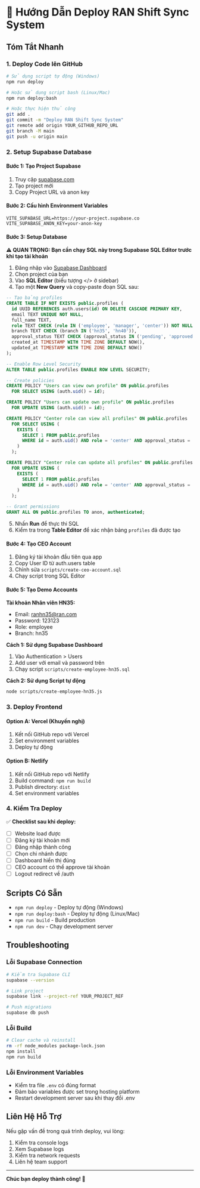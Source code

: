# 🚀 Hướng Dẫn Deploy RAN Shift Sync System

## Tóm Tắt Nhanh

### 1. Deploy Code lên GitHub
```bash
# Sử dụng script tự động (Windows)
npm run deploy

# Hoặc sử dụng script bash (Linux/Mac)
npm run deploy:bash

# Hoặc thực hiện thủ công
git add .
git commit -m "Deploy RAN Shift Sync System"
git remote add origin YOUR_GITHUB_REPO_URL
git branch -M main
git push -u origin main
```

### 2. Setup Supabase Database

#### Bước 1: Tạo Project Supabase
1. Truy cập [supabase.com](https://supabase.com)
2. Tạo project mới
3. Copy Project URL và anon key

#### Bước 2: Cấu hình Environment Variables
```env
VITE_SUPABASE_URL=https://your-project.supabase.co
VITE_SUPABASE_ANON_KEY=your-anon-key
```

#### Bước 3: Setup Database

**⚠️ QUAN TRỌNG: Bạn cần chạy SQL này trong Supabase SQL Editor trước khi tạo tài khoản**

1. Đăng nhập vào [Supabase Dashboard](https://supabase.com/dashboard)
2. Chọn project của bạn
3. Vào **SQL Editor** (biểu tượng </> ở sidebar)
4. Tạo một **New Query** và copy-paste đoạn SQL sau:

```sql
-- Tạo bảng profiles
CREATE TABLE IF NOT EXISTS public.profiles (
  id UUID REFERENCES auth.users(id) ON DELETE CASCADE PRIMARY KEY,
  email TEXT UNIQUE NOT NULL,
  full_name TEXT,
  role TEXT CHECK (role IN ('employee', 'manager', 'center')) NOT NULL DEFAULT 'employee',
  branch TEXT CHECK (branch IN ('hn35', 'hn40')),
  approval_status TEXT CHECK (approval_status IN ('pending', 'approved', 'rejected')) NOT NULL DEFAULT 'pending',
  created_at TIMESTAMP WITH TIME ZONE DEFAULT NOW(),
  updated_at TIMESTAMP WITH TIME ZONE DEFAULT NOW()
);

-- Enable Row Level Security
ALTER TABLE public.profiles ENABLE ROW LEVEL SECURITY;

-- Create policies
CREATE POLICY "Users can view own profile" ON public.profiles
  FOR SELECT USING (auth.uid() = id);

CREATE POLICY "Users can update own profile" ON public.profiles
  FOR UPDATE USING (auth.uid() = id);

CREATE POLICY "Center role can view all profiles" ON public.profiles
  FOR SELECT USING (
    EXISTS (
      SELECT 1 FROM public.profiles
      WHERE id = auth.uid() AND role = 'center' AND approval_status = 'approved'
    )
  );

CREATE POLICY "Center role can update all profiles" ON public.profiles
  FOR UPDATE USING (
    EXISTS (
      SELECT 1 FROM public.profiles
      WHERE id = auth.uid() AND role = 'center' AND approval_status = 'approved'
    )
  );

-- Grant permissions
GRANT ALL ON public.profiles TO anon, authenticated;
```

5. Nhấn **Run** để thực thi SQL
6. Kiểm tra trong **Table Editor** để xác nhận bảng `profiles` đã được tạo

#### Bước 4: Tạo CEO Account
1. Đăng ký tài khoản đầu tiên qua app
2. Copy User ID từ auth.users table
3. Chỉnh sửa `scripts/create-ceo-account.sql`
4. Chạy script trong SQL Editor

#### Bước 5: Tạo Demo Accounts

**Tài khoản Nhân viên HN35:**
- Email: ranhn35@ran.com
- Password: 123123
- Role: employee
- Branch: hn35

**Cách 1: Sử dụng Supabase Dashboard**
1. Vào Authentication > Users
2. Add user với email và password trên
3. Chạy script `scripts/create-employee-hn35.sql`

**Cách 2: Sử dụng Script tự động**
```bash
node scripts/create-employee-hn35.js
```

### 3. Deploy Frontend

#### Option A: Vercel (Khuyến nghị)
1. Kết nối GitHub repo với Vercel
2. Set environment variables
3. Deploy tự động

#### Option B: Netlify
1. Kết nối GitHub repo với Netlify
2. Build command: `npm run build`
3. Publish directory: `dist`
4. Set environment variables

### 4. Kiểm Tra Deploy

✅ **Checklist sau khi deploy:**
- [ ] Website load được
- [ ] Đăng ký tài khoản mới
- [ ] Đăng nhập thành công
- [ ] Chọn chi nhánh được
- [ ] Dashboard hiển thị đúng
- [ ] CEO account có thể approve tài khoản
- [ ] Logout redirect về /auth

## Scripts Có Sẵn

- `npm run deploy` - Deploy tự động (Windows)
- `npm run deploy:bash` - Deploy tự động (Linux/Mac)
- `npm run build` - Build production
- `npm run dev` - Chạy development server

## Troubleshooting

### Lỗi Supabase Connection
```bash
# Kiểm tra Supabase CLI
supabase --version

# Link project
supabase link --project-ref YOUR_PROJECT_REF

# Push migrations
supabase db push
```

### Lỗi Build
```bash
# Clear cache và reinstall
rm -rf node_modules package-lock.json
npm install
npm run build
```

### Lỗi Environment Variables
- Kiểm tra file `.env` có đúng format
- Đảm bảo variables được set trong hosting platform
- Restart development server sau khi thay đổi .env

## Liên Hệ Hỗ Trợ

Nếu gặp vấn đề trong quá trình deploy, vui lòng:
1. Kiểm tra console logs
2. Xem Supabase logs
3. Kiểm tra network requests
4. Liên hệ team support

---

**Chúc bạn deploy thành công! 🎉**